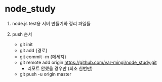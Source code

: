# node_study

1. node.js test용 서버 만들기와 정리 파일들

2. push 순서
    * git init
    * git add {경로}
    * git commit -m {메세지}
    * git remote add origin https://github.com/var-mingi/node_study.git
        * 리모트 안했을 경우만 (최초 한번만)
    * git push -u origin master
